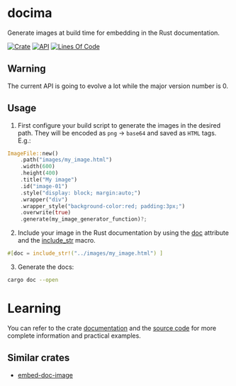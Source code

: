 # docima

Generate images at build time for embedding in the Rust documentation.

[![Crate](https://img.shields.io/crates/v/docima.svg)](https://crates.io/crates/docima)
[![API](https://docs.rs/docima/badge.svg)](https://docs.rs/docima/)
[![Lines Of Code](https://tokei.rs/b1/github/andamira/docima?category=code)](https://github.com/andamira/docima)

## Warning

The current API is going to evolve a lot while the major version number is 0.

## Usage

1. First configure your build script to generate the images in the desired path.
   They will be encoded as `png` → `base64` and saved as `HTML` tags. E.g.:

```rust
ImageFile::new()
    .path("images/my_image.html")
    .width(600)
    .height(400)
    .title("My image")
    .id("image-01")
    .style("display: block; margin:auto;")
    .wrapper("div")
    .wrapper_style("background-color:red; padding:3px;")
    .overwrite(true)
    .generate(my_image_generator_function)?;
```

2. Include your image in the Rust documentation by using the [doc][0] attribute
   and the [include_str][1] macro.

```rust
#[doc = include_str!("../images/my_image.html") ]
```
[0]:https://doc.rust-lang.org/rustdoc/the-doc-attribute.html
[1]:https://doc.rust-lang.org/std/macro.include_str.html

3. Generate the docs:

```sh
cargo doc --open
```

# Learning

You can refer to the crate [documentation][2] and the [source code][3] for more
complete information and practical examples.

[2]:https://docs.rs/docima/
[3]:https://github.com/andamira/docima/blob/main/build.rs

## Similar crates

- [embed-doc-image](https://crates.io/crates/embed-doc-image)
